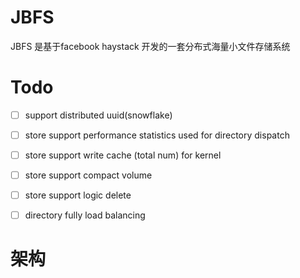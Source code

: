 # JBFS

JBFS 是基于facebook haystack 开发的一套分布式海量小文件存储系统


Todo
======
- [ ] support distributed uuid(snowflake)
- [ ] store support performance statistics used for directory dispatch
- [ ] store support write cache (total num) for kernel 
- [ ] store support compact volume
- [ ] store support logic delete
- [ ] directory fully load balancing


架构
======
